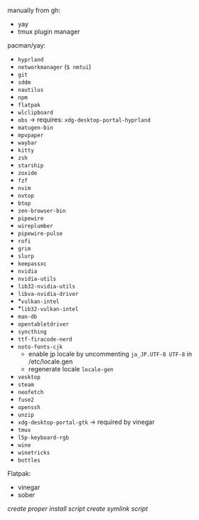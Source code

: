 manually from gh:
- yay
- tmux plugin manager

pacman/yay:
- `hyprland`
- `networkmanager` (`$ nmtui`)
- `git`
- `sddm`
- `nautilus`
- `npm`
- `flatpak`
- `wlclipboard`
- `obs` -> requires: `xdg-desktop-portal-hyprland`
- `matugen-bin`
- `mpvpaper`
- `waybar`
- `kitty`
- `zsh`
- `starship`
- `zoxide`
- `fzf`
- `nvim`
- `nvtop`
- `btop`
- `zen-browser-bin`
- `pipewire`
- `wireplumber`
- `pipewire-pulse`
- `rofi`
- `grim`
- `slurp`
- `keepassxc`
- `nvidia`
- `nvidia-utils`
- `lib32-nvidia-utils`
- `libva-nvidia-driver`
- *`vulkan-intel`
- *`lib32-vulkan-intel`
- `man-db`
- `opentabletdriver`
- `syncthing`
- `ttf-firacode-nerd`
- `noto-fonts-cjk`
    - enable jp locale by uncommenting `ja_JP.UTF-8 UTF-8` in /etc/locale.gen
    - regenerate locale `locale-gen`
- `vesktop`
- `steam`
- `neofetch`
- `fuse2`
- `openssh`
- `unzip`
- `xdg-desktop-portal-gtk` -> required by vinegar
- `tmux`
- `l5p-keyboard-rgb`
- `wine`
- `winetricks`
- `bottles`

Flatpak:
- vinegar
- sober

*create proper install script*
*create symlink script*
